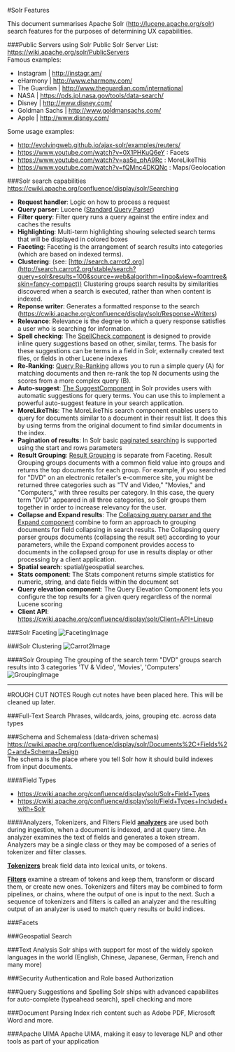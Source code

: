 #Solr Features

This document summarises Apache Solr (http://lucene.apache.org/solr) search features for the purposes of determining UX capabilities.

###Public Servers using Solr
Public Solr Server List: https://wiki.apache.org/solr/PublicServers  
Famous examples:
* Instagram | http://instagr.am/ 
* eHarmony | http://www.eharmony.com/ 
* The Guardian | http://www.theguardian.com/international
* NASA | https://pds.jpl.nasa.gov/tools/data-search/
* Disney | http://www.disney.com/
* Goldman Sachs | http://www.goldmansachs.com/
* Apple | http://www.disney.com/

Some usage examples:
* http://evolvingweb.github.io/ajax-solr/examples/reuters/
* https://www.youtube.com/watch?v=0X1PHKuQ6eY : Facets
* https://www.youtube.com/watch?v=aa5e_phA9Rc : MoreLikeThis
* https://www.youtube.com/watch?v=fQMnc4DKQNc : Maps/Geolocation

###Solr search capabilities
https://cwiki.apache.org/confluence/display/solr/Searching  
* **Request handler**: Logic on how to process a request
* **Query parser**: Lucene ([Standard Query Parser](https://cwiki.apache.org/confluence/display/solr/The+Standard+Query+Parser))
* **Filter query**: Filter query runs a query against the entire index and caches the results
* **Highlighting**: Multi-term highlighting showing selected search terms that will be displayed in colored boxes
* **Faceting**: Faceting is the arrangement of search results into categories (which are based on indexed terms).
* **Clustering**: (see: [http://search.carrot2.org](http://search.carrot2.org/stable/search?query=solr&results=100&source=web&algorithm=lingo&view=foamtree&skin=fancy-compact)) Clustering groups search results by similarities discovered when a search is executed, rather than when content is indexed. 
* **Reponse writer**: Generates a formatted response to the search (https://cwiki.apache.org/confluence/display/solr/Response+Writers)
* **Relevance**: Relevance is the degree to which a query response satisfies a user who is searching for information.
* **Spell checking**: The [SpellCheck component](https://cwiki.apache.org/confluence/display/solr/Spell+Checking) is designed to provide inline query suggestions based on other, similar, terms. The basis for these suggestions can be terms in a field in Solr, externally created text files, or fields in other Lucene indexes
* **Re-Ranking**: [Query Re-Ranking](https://cwiki.apache.org/confluence/display/solr/Query+Re-Ranking) allows you to run a simple query (A) for matching documents and then re-rank the top N documents using the scores from a more complex query (B). 
* **Auto-suggest**: [The SuggestComponent](https://cwiki.apache.org/confluence/display/solr/Suggester) in Solr provides users with automatic suggestions for query terms. You can use this to implement a powerful auto-suggest feature in your search application.
* **MoreLikeThis**: The MoreLikeThis search component enables users to query for documents similar to a document in their result list. It does this by using terms from the original document to find similar documents in the index.
* **Pagination of results**: In Solr basic [paginated searching](https://cwiki.apache.org/confluence/display/solr/Pagination+of+Results) is supported using the start and rows parameters
* **Result Grouping**: [Result Grouping](https://cwiki.apache.org/confluence/display/solr/Result+Grouping) is separate from Faceting. Result Grouping groups documents with a common field value into groups and returns the top documents for each group. For example, if you searched for "DVD" on an electronic retailer's e-commerce site, you might be returned three categories such as "TV and Video," "Movies," and "Computers," with three results per category. In this case, the query term "DVD" appeared in all three categories, so Solr groups them together in order to increase relevancy for the user.
* **Collapse and Expand results**: The [Collapsing query parser and the Expand component](https://cwiki.apache.org/confluence/display/solr/Collapse+and+Expand+Results) combine to form an approach to grouping documents for field collapsing in search results. The Collapsing query parser groups documents (collapsing the result set) according to your parameters, while the Expand component provides access to documents in the collapsed group for use in results display or other processing by a client application.
* **Spatial search**: spatial/geospatial searches. 
* **Stats component**: The Stats component returns simple statistics for numeric, string, and date fields within the document set
* **Query elevation component**: The Query Elevation Component lets you configure the top results for a given query regardless of the normal Lucene scoring
* **Client API**: https://cwiki.apache.org/confluence/display/solr/Client+API+Lineup

###Solr Faceting 
![FacetingImage](https://cwiki.apache.org/confluence/download/attachments/32604233/worddav88969a784fb8a63d8c46e9c043f5f953.png)

###Solr Clustering
![Carrot2Image](https://cwiki.apache.org/confluence/download/attachments/34836344/carrot2.png?version=1&modificationDate=1440417669000&api=v2)

####Solr Grouping
The grouping of the search term "DVD" groups search results into 3 categories 'TV & Video', 'Movies', 'Computers'  
![GroupingImage](https://home.apache.org/~hossman/solr-meetup-20131007/slide-resources/bestbuy-grouping.jpg)
___
   
  
#ROUGH CUT NOTES
Rough cut notes have been placed here. This will be cleaned up later.

###Full-Text Search
Phrases, wildcards, joins, grouping etc. across data types

###Schema and Schemaless (data-driven schemas)
https://cwiki.apache.org/confluence/display/solr/Documents%2C+Fields%2C+and+Schema+Design  
The schema is the place where you tell Solr how it should build indexes from input documents.

####Field Types
* https://cwiki.apache.org/confluence/display/solr/Solr+Field+Types
* https://cwiki.apache.org/confluence/display/solr/Field+Types+Included+with+Solr

####Analyzers, Tokenizers, and Filters
Field [**analyzers**](https://cwiki.apache.org/confluence/display/solr/Analyzers) are used both during ingestion, when a document is indexed, and at query time. An analyzer examines the text of fields and generates a token stream. Analyzers may be a single class or they may be composed of a series of tokenizer and filter classes.  

[**Tokenizers**](https://cwiki.apache.org/confluence/display/solr/About+Tokenizers) break field data into lexical units, or tokens.  

[**Filters**](https://cwiki.apache.org/confluence/display/solr/About+Filters) examine a stream of tokens and keep them, transform or discard them, or create new ones. Tokenizers and filters may be combined to form pipelines, or chains, where the output of one is input to the next. Such a sequence of tokenizers and filters is called an analyzer and the resulting output of an analyzer is used to match query results or build indices.  

###Facets

###Geospatial Search

###Text Analysis
Solr ships with support for most of the widely spoken languages in the world (English, Chinese, Japanese, German, French and many more)

###Security
Authentication and Role based Authorization

###Query Suggestions and Spelling
Solr ships with advanced capabilites for auto-complete (typeahead search), spell checking and more

###Document Parsing
Index rich content such as Adobe PDF, Microsoft Word and more.

###Apache UIMA
Apache UIMA, making it easy to leverage NLP and other tools as part of your application

